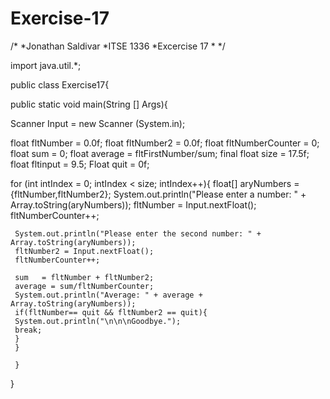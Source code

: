 # Exercise-17

/*
*Jonathan Saldivar
*ITSE 1336
*Excercise 17
*
*/


import java.util.*;

public class Exercise17{

public static void main(String [] Args){


Scanner Input = new Scanner (System.in);


float fltNumber = 0.0f;
float fltNumber2 = 0.0f;
float fltNumberCounter = 0;
float sum = 0;
float average = fltFirstNumber/sum;
final float size = 17.5f;
float fltinput = 9.5;
Float quit = 0f;
 

  for (int intIndex = 0;
  intIndex < size; intIndex++){
  float[] aryNumbers = {fltNumber,fltNumber2};
  System.out.println("Please enter a number: " + Array.toString(aryNumbers));
  fltNumber = Input.nextFloat();
  fltNumberCounter++;                            

     System.out.println("Please enter the second number: " + Array.toString(aryNumbers));
     fltNumber2 = Input.nextFloat();
     fltNumberCounter++;
     
     sum   = fltNumber + fltNumber2;
     average = sum/fltNumberCounter;
     System.out.println("Average: " + average + Array.toString(aryNumbers));
     if(fltNumber== quit && fltNumber2 == quit){
     System.out.println("\n\n\nGoodbye.");
     break;
     }
     }
     
     }
}

